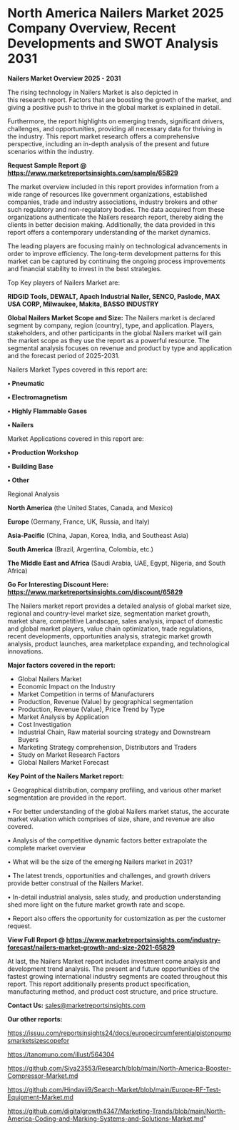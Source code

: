 # North America Nailers Market 2025 Company Overview, Recent Developments and SWOT Analysis 2031

<Strong> Nailers Market Overview 2025 - 2031</strong>

The rising technology in Nailers Market is also depicted in this research report. Factors that are boosting the growth of the market, and giving a positive push to thrive in the global market is explained in detail.

Furthermore, the report highlights on emerging trends, significant drivers, challenges, and opportunities, providing all necessary data for thriving in the industry. This report market research offers a comprehensive perspective, including an in-depth analysis of the present and future scenarios within the industry.

<strong>Request Sample Report @ <a href=https://www.marketreportsinsights.com/sample/65829>https://www.marketreportsinsights.com/sample/65829</a></strong>

The market overview included in this report provides information from a wide range of resources like government organizations, established companies, trade and industry associations, industry brokers and other such regulatory and non-regulatory bodies. The data acquired from these organizations authenticate the Nailers research report, thereby aiding the clients in better decision making. Additionally, the data provided in this report offers a contemporary understanding of the market dynamics.

The leading players are focusing mainly on technological advancements in order to improve efficiency. The long-term development patterns for this market can be captured by continuing the ongoing process improvements and financial stability to invest in the best strategies.

Top Key players of Nailers Market are:

<strong>RIDGID Tools, DEWALT, Apach Industrial Nailer, SENCO, Paslode, MAX USA CORP, Milwaukee, Makita, BASSO INDUSTRY</strong>

<strong><b>Global Nailers Market Scope and Size:</b></strong>
The Nailers market is declared segment by company, region (country), type, and application. Players, stakeholders, and other participants in the global Nailers market will gain the market scope as they use the report as a powerful resource. The segmental analysis focuses on revenue and product by type and application and the forecast period of 2025-2031.

Nailers Market Types covered in this report are:

<strong>• Pneumatic

• Electromagnetism

• Highly Flammable Gases

• Nailers</strong>

Market Applications covered in this report are:

<strong>• Production Workshop

• Building Base

• Other</strong> 

Regional Analysis

<strong>North America</strong> (the United States, Canada, and Mexico)

<strong>Europe</strong> (Germany, France, UK, Russia, and Italy)

<strong>Asia-Pacific</strong> (China, Japan, Korea, India, and Southeast Asia)

<strong>South America</strong> (Brazil, Argentina, Colombia, etc.)

<strong>The Middle East and Africa</strong> (Saudi Arabia, UAE, Egypt, Nigeria, and South Africa)

<strong>Go For Interesting Discount Here: <a href=https://www.marketreportsinsights.com/discount/65829>https://www.marketreportsinsights.com/discount/65829</a></strong>

The Nailers market report provides a detailed analysis of global market size, regional and country-level market size, segmentation market growth, market share, competitive Landscape, sales analysis, impact of domestic and global market players, value chain optimization, trade regulations, recent developments, opportunities analysis, strategic market growth analysis, product launches, area marketplace expanding, and technological innovations.

<strong><b>Major factors covered in the report:</b></strong>
<ul>
  <li>Global Nailers Market </li>
  <li>Economic Impact on the Industry</li>
  <li>Market Competition in terms of Manufacturers</li>
  <li>Production, Revenue (Value) by geographical segmentation</li>
  <li>Production, Revenue (Value), Price Trend by Type</li>
  <li>Market Analysis by Application</li>
  <li>Cost Investigation</li>
  <li>Industrial Chain, Raw material sourcing strategy and Downstream Buyers</li>
  <li>Marketing Strategy comprehension, Distributors and Traders</li>
  <li>Study on Market Research Factors</li>
  <li>Global Nailers Market Forecast</li>
</ul>

<strong><b>Key Point of the Nailers Market report:</b></strong>

• Geographical distribution, company profiling, and various other market segmentation are provided in the report.

• For better understanding of the global Nailers market status, the accurate market valuation which comprises of size, share, and revenue are also covered.

• Analysis of the competitive dynamic factors better extrapolate the complete market overview

• What will be the size of the emerging Nailers market in 2031?

• The latest trends, opportunities and challenges, and growth drivers provide better construal of the Nailers Market.

• In-detail industrial analysis, sales study, and production understanding shed more light on the future market growth rate and scope.

• Report also offers the opportunity for customization as per the customer request.

<strong><b>View Full Report @ <a href=https://www.marketreportsinsights.com/industry-forecast/nailers-market-growth-and-size-2021-65829>https://www.marketreportsinsights.com/industry-forecast/nailers-market-growth-and-size-2021-65829</a></b></strong>


At last, the Nailers Market report includes investment come analysis and development trend analysis. The present and future opportunities of the fastest growing international industry segments are coated throughout this report. This report additionally presents product specification, manufacturing method, and product cost structure, and price structure.

<strong>Contact Us:</strong>
sales@marketreportsinsights.com

<strong>Our other reports:</strong>

<a href=https://issuu.com/reportsinsights24/docs/europecircumferentialpistonpumpsmarketsizescopefor>https://issuu.com/reportsinsights24/docs/europecircumferentialpistonpumpsmarketsizescopefor</a>

<a href=https://tanomuno.com/illust/564304>https://tanomuno.com/illust/564304</a>

<a href=https://github.com/Siya23553/Research/blob/main/North-America-Booster-Compressor-Market.md>https://github.com/Siya23553/Research/blob/main/North-America-Booster-Compressor-Market.md</a>

<a href=https://github.com/Hindavii9/Search-Market/blob/main/Europe-RF-Test-Equipment-Market.md>https://github.com/Hindavii9/Search-Market/blob/main/Europe-RF-Test-Equipment-Market.md</a>

<a href=https://github.com/digitalgrowth4347/Marketing-Trands/blob/main/North-America-Coding-and-Marking-Systems-and-Solutions-Market.md>https://github.com/digitalgrowth4347/Marketing-Trands/blob/main/North-America-Coding-and-Marking-Systems-and-Solutions-Market.md</a>"
